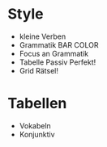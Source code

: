 # Style

* kleine Verben
* Grammatik BAR COLOR
* Focus an Grammatik
* Tabelle Passiv Perfekt!
* Grid Rätsel!

# Tabellen

* Vokabeln
* Konjunktiv
